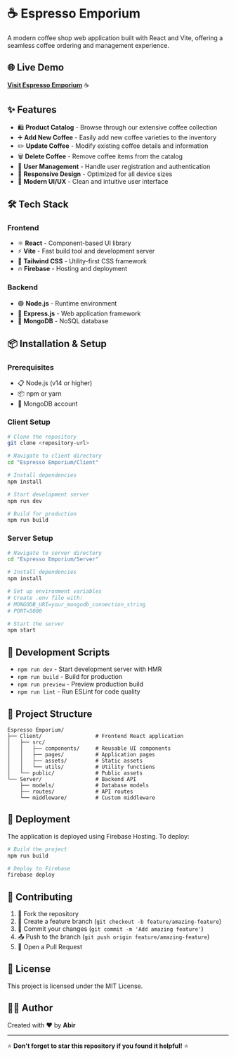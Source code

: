 # ☕ Espresso Emporium

A modern coffee shop web application built with React and Vite, offering a seamless coffee ordering and management experience.

## 🌐 Live Demo

**[Visit Espresso Emporium](https://espresso-emporium-3e4c2.web.app)** ☕

## ✨ Features

- 🛍️ **Product Catalog** - Browse through our extensive coffee collection
- ➕ **Add New Coffee** - Easily add new coffee varieties to the inventory
- ✏️ **Update Coffee** - Modify existing coffee details and information
- 🗑️ **Delete Coffee** - Remove coffee items from the catalog
- 👤 **User Management** - Handle user registration and authentication
- 📱 **Responsive Design** - Optimized for all device sizes
- 🎨 **Modern UI/UX** - Clean and intuitive user interface

## 🛠️ Tech Stack

### Frontend

- ⚛️ **React** - Component-based UI library
- ⚡ **Vite** - Fast build tool and development server
- 🎨 **Tailwind CSS** - Utility-first CSS framework
- 🔥 **Firebase** - Hosting and deployment

### Backend

- 🟢 **Node.js** - Runtime environment
- 🚀 **Express.js** - Web application framework
- 🍃 **MongoDB** - NoSQL database

## 📦 Installation & Setup

### Prerequisites

- 📋 Node.js (v14 or higher)
- 📦 npm or yarn
- 🍃 MongoDB account

### Client Setup

```bash
# Clone the repository
git clone <repository-url>

# Navigate to client directory
cd "Espresso Emporium/Client"

# Install dependencies
npm install

# Start development server
npm run dev

# Build for production
npm run build
```

### Server Setup

```bash
# Navigate to server directory
cd "Espresso Emporium/Server"

# Install dependencies
npm install

# Set up environment variables
# Create .env file with:
# MONGODB_URI=your_mongodb_connection_string
# PORT=5000

# Start the server
npm start
```

## 🔧 Development Scripts

- `npm run dev` - Start development server with HMR
- `npm run build` - Build for production
- `npm run preview` - Preview production build
- `npm run lint` - Run ESLint for code quality

## 📁 Project Structure

```
Espresso Emporium/
├── Client/                 # Frontend React application
│   ├── src/
│   │   ├── components/     # Reusable UI components
│   │   ├── pages/          # Application pages
│   │   ├── assets/         # Static assets
│   │   └── utils/          # Utility functions
│   └── public/             # Public assets
└── Server/                 # Backend API
    ├── models/             # Database models
    ├── routes/             # API routes
    └── middleware/         # Custom middleware
```

## 🚀 Deployment

The application is deployed using Firebase Hosting. To deploy:

```bash
# Build the project
npm run build

# Deploy to Firebase
firebase deploy
```

## 🤝 Contributing

1. 🍴 Fork the repository
2. 🌿 Create a feature branch (`git checkout -b feature/amazing-feature`)
3. 💾 Commit your changes (`git commit -m 'Add amazing feature'`)
4. 📤 Push to the branch (`git push origin feature/amazing-feature`)
5. 🔄 Open a Pull Request

## 📝 License

This project is licensed under the MIT License.

## 👨‍💻 Author

Created with ❤️ by **Abir**

---

⭐ **Don't forget to star this repository if you found it helpful!** ⭐
